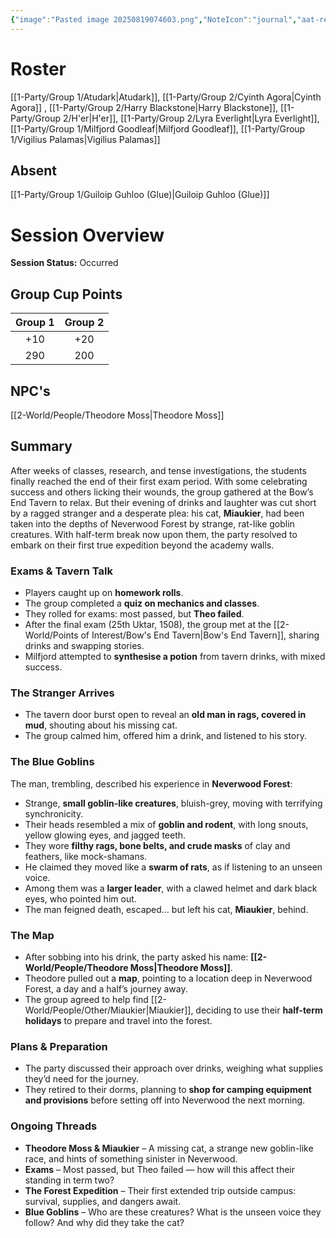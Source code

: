 ```yaml
---
{"image":"Pasted image 20250819074603.png","NoteIcon":"journal","aat-render-enabled":true,"fc-category":["Exams"],"fc-display-name":"Term 2 Exams","sessionstatus":"Occurred","type":"Session Journal","sessionDate":"2025-09-13","players":7,"OneLiner":"Catching up with homework and term 2 exams","timelines":["journal"],"tags":["journal","#Category/Journal"],"obsidianUIMode":"preview","sessionRoster":["[[1-Party/Group 1/Atudark.md|Atudark]]","[[1-Party/Group 2/Cyinth Agora.md|Cyinth Agora]]","[[1-Party/Group 2/Harry Blackstone.md|Harry Blackstone]]","[[1-Party/Group 2/H'er.md|H'er]]","[[1-Party/Group 2/Lyra Everlight.md|Lyra Everlight]]","[[1-Party/Group 1/Milfjord Goodleaf.md|Milfjord Goodleaf]]","[[1-Party/Group 1/Vigilius Palamas.md|Vigilius Palamas]]"],"sessionAbsent":["[[1-Party/Group 1/Guiloip Guhloo (Glue).md|Guiloip Guhloo (Glue)]]"],"sessionNPC":["[[2-World/People/Theodore Moss.md|Theodore Moss]]"],"dg-publish":true,"dg-path":"Session Journals/2025-09-13 - Exams & Missing Cats.md","permalink":"/session-journals/2025-09-13-exams-and-missing-cats/","dgPassFrontmatter":true,"updated":"2025-09-28T19:11:28.000+01:00"}
---
```



# Roster 

[[1-Party/Group 1/Atudark\|Atudark]], [[1-Party/Group 2/Cyinth Agora\|Cyinth Agora]] , [[1-Party/Group 2/Harry Blackstone\|Harry Blackstone]], [[1-Party/Group 2/H'er\|H'er]], [[1-Party/Group 2/Lyra Everlight\|Lyra Everlight]], [[1-Party/Group 1/Milfjord Goodleaf\|Milfjord Goodleaf]], [[1-Party/Group 1/Vigilius Palamas\|Vigilius Palamas]]

## Absent

[[1-Party/Group 1/Guiloip Guhloo (Glue)\|Guiloip Guhloo (Glue)]]

# Session Overview

**Session Status:** Occurred

## Group Cup Points

| Group 1 | Group 2 |
| :-----: | :-----: |
|   +10   |   +20   |
|   290   |   200   |

## NPC's

[[2-World/People/Theodore Moss\|Theodore Moss]]

## Summary

After weeks of classes, research, and tense investigations, the students finally reached the end of their first exam period. With some celebrating success and others licking their wounds, the group gathered at the Bow’s End Tavern to relax. But their evening of drinks and laughter was cut short by a ragged stranger and a desperate plea: his cat, **Miaukier**, had been taken into the depths of Neverwood Forest by strange, rat-like goblin creatures. With half-term break now upon them, the party resolved to embark on their first true expedition beyond the academy walls.

### Exams & Tavern Talk

* Players caught up on **homework rolls**.  
* The group completed a **quiz on mechanics and classes**.  
* They rolled for exams: most passed, but **Theo failed**.  
* After the final exam (25th Uktar, 1508), the group met at the [[2-World/Points of Interest/Bow's End Tavern\|Bow's End Tavern]], sharing drinks and swapping stories.  
* Milfjord attempted to **synthesise a potion** from tavern drinks, with mixed success.

### The Stranger Arrives

* The tavern door burst open to reveal an **old man in rags, covered in mud**, shouting about his missing cat.  
* The group calmed him, offered him a drink, and listened to his story.

### The Blue Goblins

The man, trembling, described his experience in **Neverwood Forest**:

* Strange, **small goblin-like creatures**, bluish-grey, moving with terrifying synchronicity.  
* Their heads resembled a mix of **goblin and rodent**, with long snouts, yellow glowing eyes, and jagged teeth.  
* They wore **filthy rags, bone belts, and crude masks** of clay and feathers, like mock-shamans.  
* He claimed they moved like a **swarm of rats**, as if listening to an unseen voice.  
* Among them was a **larger leader**, with a clawed helmet and dark black eyes, who pointed him out.  
* The man feigned death, escaped… but left his cat, **Miaukier**, behind.

### The Map

* After sobbing into his drink, the party asked his name: **[[2-World/People/Theodore Moss\|Theodore Moss]]**.  
* Theodore pulled out a **map**, pointing to a location deep in Neverwood Forest, a day and a half’s journey away.  
* The group agreed to help find [[2-World/People/Other/Miaukier\|Miaukier]], deciding to use their **half-term holidays** to prepare and travel into the forest.

### Plans & Preparation

* The party discussed their approach over drinks, weighing what supplies they’d need for the journey.  
* They retired to their dorms, planning to **shop for camping equipment and provisions** before setting off into Neverwood the next morning.

### Ongoing Threads

* **Theodore Moss & Miaukier** – A missing cat, a strange new goblin-like race, and hints of something sinister in Neverwood.  
* **Exams** – Most passed, but Theo failed — how will this affect their standing in term two?  
* **The Forest Expedition** – Their first extended trip outside campus: survival, supplies, and dangers await.  
* **Blue Goblins** – Who are these creatures? What is the unseen voice they follow? And why did they take the cat?